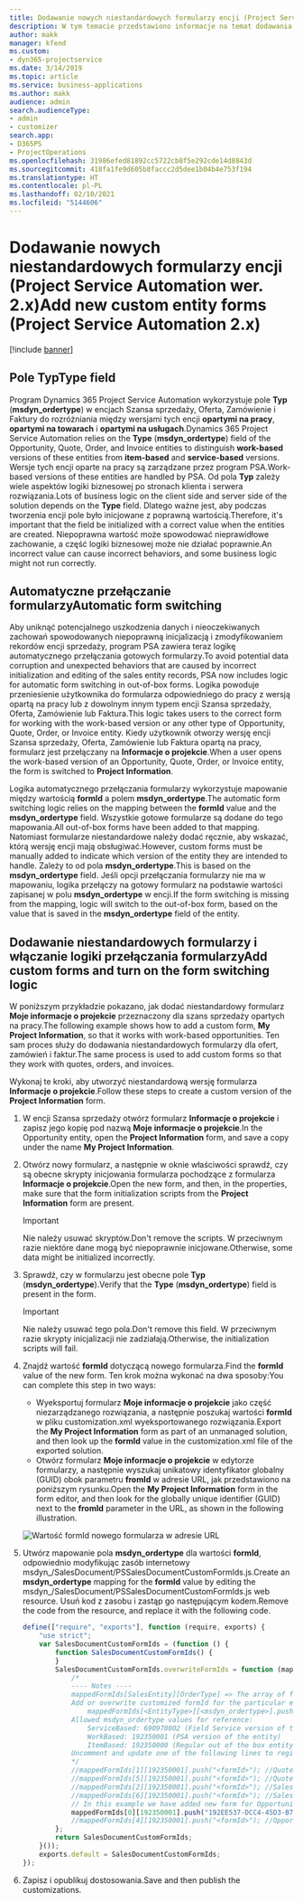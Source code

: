 ```yaml
---
title: Dodawanie nowych niestandardowych formularzy encji (Project Service Automation wer. 2.x)
description: W tym temacie przedstawiono informacje na temat dodawania niestandardowych formularzy encji szans sprzedaży, ofert, zamówień lub faktur w programie Dynamics 365 Project Service Automation w wersji 2.x.
author: makk
manager: kfend
ms.custom:
- dyn365-projectservice
ms.date: 3/14/2019
ms.topic: article
ms.service: business-applications
ms.author: makk
audience: admin
search.audienceType:
- admin
- customizer
search.app:
- D365PS
- ProjectOperations
ms.openlocfilehash: 31986efed81892cc5722cb8f5e292cde14d8843d
ms.sourcegitcommit: 418fa1fe9d605b8faccc2d5dee1b04b4e753f194
ms.translationtype: HT
ms.contentlocale: pl-PL
ms.lasthandoff: 02/10/2021
ms.locfileid: "5144606"
---
```

# <a name="add-new-custom-entity-forms-project-service-automation-2x"></a><span data-ttu-id="8608d-103">Dodawanie nowych niestandardowych formularzy encji (Project Service Automation wer. 2.x)</span><span class="sxs-lookup"><span data-stu-id="8608d-103">Add new custom entity forms (Project Service Automation 2.x)</span></span>

[!include [banner](../../includes/psa-now-project-operations.md)]

## <a name="type-field"></a><span data-ttu-id="8608d-104">Pole Typ</span><span class="sxs-lookup"><span data-stu-id="8608d-104">Type field</span></span> 

<span data-ttu-id="8608d-105">Program Dynamics 365 Project Service Automation wykorzystuje pole **Typ** (**msdyn\_ordertype**) w encjach Szansa sprzedaży, Oferta, Zamówienie i Faktury do rozróżniania między wersjami tych encji **opartymi na pracy**, **opartymi na towarach** i **opartymi na usługach**.</span><span class="sxs-lookup"><span data-stu-id="8608d-105">Dynamics 365 Project Service Automation relies on the **Type** (**msdyn\_ordertype**) field of the Opportunity, Quote, Order, and Invoice entities to distinguish **work-based** versions of these entities from **item-based** and **service-based** versions.</span></span> <span data-ttu-id="8608d-106">Wersje tych encji oparte na pracy są zarządzane przez program PSA.</span><span class="sxs-lookup"><span data-stu-id="8608d-106">Work-based versions of these entities are handled by PSA.</span></span> <span data-ttu-id="8608d-107">Od pola **Typ** zależy wiele aspektów logiki biznesowej po stronach klienta i serwera rozwiązania.</span><span class="sxs-lookup"><span data-stu-id="8608d-107">Lots of business logic on the client side and server side of the solution depends on the **Type** field.</span></span> <span data-ttu-id="8608d-108">Dlatego ważne jest, aby podczas tworzenia encji pole było inicjowane z poprawną wartością.</span><span class="sxs-lookup"><span data-stu-id="8608d-108">Therefore, it's important that the field be initialized with a correct value when the entities are created.</span></span> <span data-ttu-id="8608d-109">Niepoprawna wartość może spowodować nieprawidłowe zachowanie, a część logiki biznesowej może nie działać poprawnie.</span><span class="sxs-lookup"><span data-stu-id="8608d-109">An incorrect value can cause incorrect behaviors, and some business logic might not run correctly.</span></span>

## <a name="automatic-form-switching"></a><span data-ttu-id="8608d-110">Automatyczne przełączanie formularzy</span><span class="sxs-lookup"><span data-stu-id="8608d-110">Automatic form switching</span></span>

<span data-ttu-id="8608d-111">Aby uniknąć potencjalnego uszkodzenia danych i nieoczekiwanych zachowań spowodowanych niepoprawną inicjalizacją i zmodyfikowaniem rekordów encji sprzedaży, program PSA zawiera teraz logikę automatycznego przełączania gotowych formularzy.</span><span class="sxs-lookup"><span data-stu-id="8608d-111">To avoid potential data corruption and unexpected behaviors that are caused by incorrect initialization and editing of the sales entity records, PSA now includes logic for automatic form switching in out-of-box forms.</span></span> <span data-ttu-id="8608d-112">Logika powoduje przeniesienie użytkownika do formularza odpowiedniego do pracy z wersją opartą na pracy lub z dowolnym innym typem encji Szansa sprzedaży, Oferta, Zamówienie lub Faktura.</span><span class="sxs-lookup"><span data-stu-id="8608d-112">This logic takes users to the correct form for working with the work-based version or any other type of Opportunity, Quote, Order, or Invoice entity.</span></span> <span data-ttu-id="8608d-113">Kiedy użytkownik otworzy wersję encji Szansa sprzedaży, Oferta, Zamówienie lub Faktura opartą na pracy, formularz jest przełączany na **Informacje o projekcie**.</span><span class="sxs-lookup"><span data-stu-id="8608d-113">When a user opens the work-based version of an Opportunity, Quote, Order, or Invoice entity, the form is switched to **Project Information**.</span></span>

<span data-ttu-id="8608d-114">Logika automatycznego przełączania formularzy wykorzystuje mapowanie między wartością **formId** a polem **msdyn\_ordertype**.</span><span class="sxs-lookup"><span data-stu-id="8608d-114">The automatic form switching logic relies on the mapping between the **formId** value and the **msdyn\_ordertype** field.</span></span> <span data-ttu-id="8608d-115">Wszystkie gotowe formularze są dodane do tego mapowania.</span><span class="sxs-lookup"><span data-stu-id="8608d-115">All out-of-box forms have been added to that mapping.</span></span> <span data-ttu-id="8608d-116">Natomiast formularze niestandardowe należy dodać ręcznie, aby wskazać, którą wersję encji mają obsługiwać.</span><span class="sxs-lookup"><span data-stu-id="8608d-116">However, custom forms must be manually added to indicate which version of the entity they are intended to handle.</span></span> <span data-ttu-id="8608d-117">Zależy to od pola **msdyn\_ordertype**.</span><span class="sxs-lookup"><span data-stu-id="8608d-117">This is based on the **msdyn\_ordertype** field.</span></span> <span data-ttu-id="8608d-118">Jeśli opcji przełączania formularzy nie ma w mapowaniu, logika przełączy na gotowy formularz na podstawie wartości zapisanej w polu **msdyn\_ordertype** w encji.</span><span class="sxs-lookup"><span data-stu-id="8608d-118">If the form switching is missing from the mapping, logic will switch to the out-of-box form, based on the value that is saved in the **msdyn\_ordertype** field of the entity.</span></span>

## <a name="add-custom-forms-and-turn-on-the-form-switching-logic"></a><span data-ttu-id="8608d-119">Dodawanie niestandardowych formularzy i włączanie logiki przełączania formularzy</span><span class="sxs-lookup"><span data-stu-id="8608d-119">Add custom forms and turn on the form switching logic</span></span>

<span data-ttu-id="8608d-120">W poniższym przykładzie pokazano, jak dodać niestandardowy formularz **Moje informacje o projekcie** przeznaczony dla szans sprzedaży opartych na pracy.</span><span class="sxs-lookup"><span data-stu-id="8608d-120">The following example shows how to add a custom form, **My Project Information**, so that it works with work-based opportunities.</span></span> <span data-ttu-id="8608d-121">Ten sam proces służy do dodawania niestandardowych formularzy dla ofert, zamówień i faktur.</span><span class="sxs-lookup"><span data-stu-id="8608d-121">The same process is used to add custom forms so that they work with quotes, orders, and invoices.</span></span>

<span data-ttu-id="8608d-122">Wykonaj te kroki, aby utworzyć niestandardową wersję formularza **Informacje o projekcie**.</span><span class="sxs-lookup"><span data-stu-id="8608d-122">Follow these steps to create a custom version of the **Project Information** form.</span></span>

1. <span data-ttu-id="8608d-123">W encji Szansa sprzedaży otwórz formularz **Informacje o projekcie** i zapisz jego kopię pod nazwą **Moje informacje o projekcie**.</span><span class="sxs-lookup"><span data-stu-id="8608d-123">In the Opportunity entity, open the **Project Information** form, and save a copy under the name **My Project Information**.</span></span>
2. <span data-ttu-id="8608d-124">Otwórz nowy formularz, a następnie w oknie właściwości sprawdź, czy są obecne skrypty inicjowania formularza pochodzące z formularza **Informacje o projekcie**.</span><span class="sxs-lookup"><span data-stu-id="8608d-124">Open the new form, and then, in the properties, make sure that the form initialization scripts from the **Project Information** form are present.</span></span> 

    > [!IMPORTANT]
    > <span data-ttu-id="8608d-125">Nie należy usuwać skryptów.</span><span class="sxs-lookup"><span data-stu-id="8608d-125">Don't remove the scripts.</span></span> <span data-ttu-id="8608d-126">W przeciwnym razie niektóre dane mogą być niepoprawnie inicjowane.</span><span class="sxs-lookup"><span data-stu-id="8608d-126">Otherwise, some data might be initialized incorrectly.</span></span>

3. <span data-ttu-id="8608d-127">Sprawdź, czy w formularzu jest obecne pole **Typ** (**msdyn\_ordertype**).</span><span class="sxs-lookup"><span data-stu-id="8608d-127">Verify that the **Type** (**msdyn\_ordertype**) field is present in the form.</span></span> 

    > [!IMPORTANT]
    > <span data-ttu-id="8608d-128">Nie należy usuwać tego pola.</span><span class="sxs-lookup"><span data-stu-id="8608d-128">Don't remove this field.</span></span> <span data-ttu-id="8608d-129">W przeciwnym razie skrypty inicjalizacji nie zadziałają.</span><span class="sxs-lookup"><span data-stu-id="8608d-129">Otherwise, the initialization scripts will fail.</span></span>

4. <span data-ttu-id="8608d-130">Znajdź wartość **formId** dotyczącą nowego formularza.</span><span class="sxs-lookup"><span data-stu-id="8608d-130">Find the **formId** value of the new form.</span></span> <span data-ttu-id="8608d-131">Ten krok można wykonać na dwa sposoby:</span><span class="sxs-lookup"><span data-stu-id="8608d-131">You can complete this step in two ways:</span></span>

    - <span data-ttu-id="8608d-132">Wyeksportuj formularz **Moje informacje o projekcie** jako część niezarządzanego rozwiązania, a następnie poszukaj wartości **formId** w pliku customization.xml wyeksportowanego rozwiązania.</span><span class="sxs-lookup"><span data-stu-id="8608d-132">Export the **My Project Information** form as part of an unmanaged solution, and then look up the **formId** value in the customization.xml file of the exported solution.</span></span>
    - <span data-ttu-id="8608d-133">Otwórz formularz **Moje informacje o projekcie** w edytorze formularzy, a następnie wyszukaj unikatowy identyfikator globalny (GUID) obok parametru **fromId** w adresie URL, jak przedstawiono na poniższym rysunku.</span><span class="sxs-lookup"><span data-stu-id="8608d-133">Open the **My Project Information** form in the form editor, and then look for the globally unique identifier (GUID) next to the **fromId** parameter in the URL, as shown in the following illustration.</span></span>

    ![Wartość formId nowego formularza w adresie URL](media/how-to-add-custom-forms-in-v2.0.png)

5. <span data-ttu-id="8608d-135">Utwórz mapowanie pola **msdyn\_ordertype** dla wartości **formId**, odpowiednio modyfikując zasób internetowy msdyn\_/SalesDocument/PSSalesDocumentCustomFormIds.js.</span><span class="sxs-lookup"><span data-stu-id="8608d-135">Create an **msdyn\_ordertype** mapping for the **formId** value by editing the msdyn\_/SalesDocument/PSSalesDocumentCustomFormIds.js web resource.</span></span> <span data-ttu-id="8608d-136">Usuń kod z zasobu i zastąp go następującym kodem.</span><span class="sxs-lookup"><span data-stu-id="8608d-136">Remove the code from the resource, and replace it with the following code.</span></span>

    ```javascript
    define(["require", "exports"], function (require, exports) {
        "use strict";
        var SalesDocumentCustomFormIds = (function () {
            function SalesDocumentCustomFormIds() {
            }
            SalesDocumentCustomFormIds.overwriteFormIds = function (mappedFormIds) {
                /*
                ---- Notes ----
                mappedFormIds[SalesEntity][OrderType] => The array of forms IDs that support particular entity and order type
                Add or overwrite customized formId for the particular entity and order type by calling:
                    mappedFormIds[<EntityType>][<msdyn_ordertype>].push("<formId>");
                Allowed msdyn_ordertype values for reference:
                    ServiceBased: 690970002 (Field Service version of the entity)
                    WorkBased: 192350001 (PSA version of the entity)
                    ItemBased: 192350000 (Regular out of the box entity)
                Uncomment and update one of the following lines to register custom PSA form for required entity:
                */      
                //mappedFormIds[1][192350001].push("<formId>"); //Quote
                //mappedFormIds[5][192350001].push("<formId>"); //Quote Line
                //mappedFormIds[2][192350001].push("<formId>"); //Sales Order
                //mappedFormIds[6][192350001].push("<formId>"); //Sales Order Line
                // In this example we have added new form for Opportunity
                mappedFormIds[0][192350001].push("192EE537-DCC4-45D3-B7AF-EA694B9113D2"); //Opportunity
                //mappedFormIds[4][192350001].push("<formId>"); //Opportunity Line
            };
            return SalesDocumentCustomFormIds;
        }());
        exports.default = SalesDocumentCustomFormIds;
    });
    ```

6. <span data-ttu-id="8608d-137">Zapisz i opublikuj dostosowania.</span><span class="sxs-lookup"><span data-stu-id="8608d-137">Save and then publish the customizations.</span></span>

